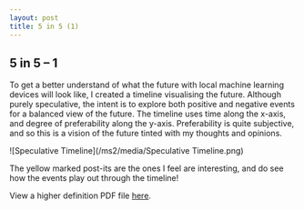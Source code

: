 ```yaml
---
layout: post
title: 5 in 5 (1)
---
```




## 5 in 5 – 1

To get a better understand of what the future with local machine learning devices will look like, I created a timeline visualising the future. Although purely speculative, the intent is to explore both positive and negative events for a balanced view of the future. The timeline uses time along the x-axis, and degree of preferability along the y-axis. Preferability is quite subjective, and so this is a vision of the future tinted with my thoughts and opinions.

 ![Speculative Timeline](/ms2/media/Speculative Timeline.png)

The yellow marked post-its are the ones I feel are interesting, and do see how the events play out through the timeline!

View a higher definition PDF file [here](https://www.instagram.com/).